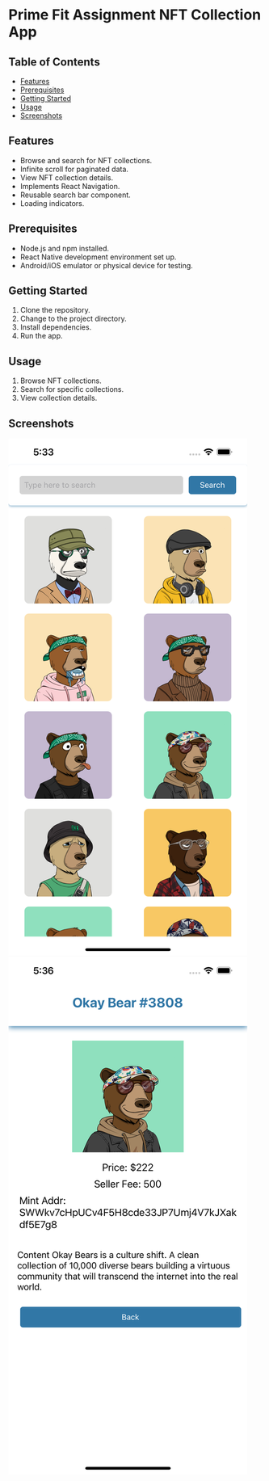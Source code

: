 # Prime Fit Assignment NFT Collection App

## Table of Contents

- [Features](#features)
- [Prerequisites](#prerequisites)
- [Getting Started](#getting-started)
- [Usage](#usage)
- [Screenshots](#screenshots)


## Features

- Browse and search for NFT collections.
- Infinite scroll for paginated data.
- View NFT collection details.
- Implements React Navigation.
- Reusable search bar component.
- Loading indicators.

## Prerequisites

- Node.js and npm installed.
- React Native development environment set up.
- Android/iOS emulator or physical device for testing.

## Getting Started

1. Clone the repository.
2. Change to the project directory.
3. Install dependencies.
4. Run the app.

## Usage

1. Browse NFT collections.
2. Search for specific collections.
3. View collection details.

## Screenshots

![Screenshot 1](screenshot1.png)
![Screenshot 2](screenshot2.png)


